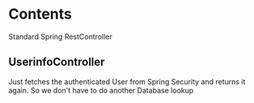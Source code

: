 # Contents
Standard Spring RestController
## UserinfoController
Just fetches the authenticated User from Spring Security and returns it again. So we don't have to do another Database
lookup
